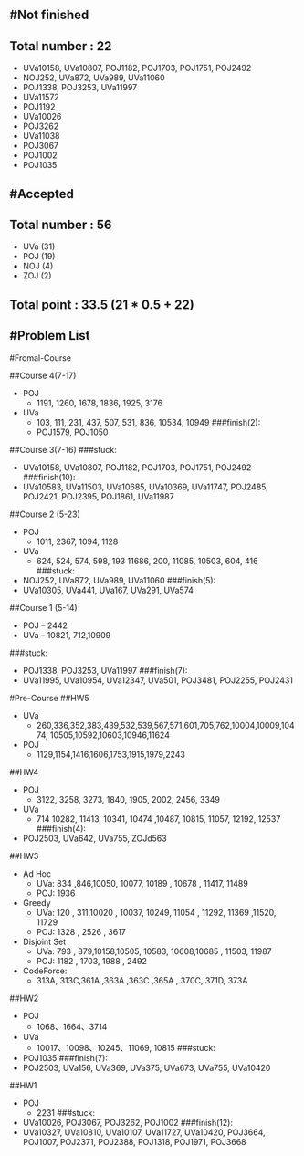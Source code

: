 #Not finished
---------------------------------------
## Total number : 22
- UVa10158, UVa10807, POJ1182, POJ1703, POJ1751, POJ2492
- NOJ252, UVa872, UVa989, UVa11060
- POJ1338, POJ3253, UVa11997
- UVa11572
- POJ1192
- UVa10026
- POJ3262
- UVa11038
- POJ3067
- POJ1002
- POJ1035


#Accepted
---------------------------------------
## Total number : 56
- UVa (31)
- POJ (19)
- NOJ (4)
- ZOJ (2)

## Total point : 33.5 (21 * 0.5 + 22)


#Problem List
---------------------------------------
#Fromal-Course

##Course 4(7-17)
- POJ
    - 1191, 1260, 1678, 1836, 1925, 3176
- UVa
    - 103, 111, 231, 437, 507, 531, 836, 10534, 10949
###finish(2):
    - POJ1579, POJ1050


##Course 3(7-16)
###stuck:
- UVa10158, UVa10807, POJ1182, POJ1703, POJ1751, POJ2492
###finish(10):
- UVa10583, UVa11503, UVa10685, UVa10369, UVa11747, POJ2485, POJ2421, POJ2395, POJ1861, UVa11987


##Course 2 (5-23)
- POJ
    - 1011,     2367, 1094, 1128
- UVa
    - 624, 524, 574, 598, 193    11686, 200, 11085, 10503, 604, 416
###stuck:
- NOJ252, UVa872, UVa989, UVa11060
###finish(5):
- UVa10305, UVa441, UVa167, UVa291, UVa574


##Course 1 (5-14)
- POJ
    – 2442
- UVa
    – 10821,    712,10909

###stuck:
- POJ1338, POJ3253, UVa11997
###finish(7):
- UVa11995, UVa10954, UVa12347, UVa501, POJ3481, POJ2255, POJ2431




#Pre-Course
##HW5
- UVa
    - 260,336,352,383,439,532,539,567,571,601,705,762,10004,10009,10474, 10505,10592,10603,10946,11624
- POJ
    - 1129,1154,1416,1606,1753,1915,1979,2243

##HW4
- POJ
    - 3122, 3258, 3273,    1840, 1905, 2002, 2456, 3349
- UVa
    - 714 10282, 11413,     10341, 10474 ,10487, 10815, 11057, 12192, 12537
###finish(4):
- POJ2503, UVa642, UVa755, ZOJd563

##HW3
- Ad Hoc
    - UVa: 834 ,846,10050, 10077, 10189 , 10678 , 11417, 11489
    - POJ: 1936
- Greedy
    - UVa: 120 , 311,10020 , 10037, 10249, 11054 , 11292, 11369 ,11520, 11729
    - POJ: 1328 , 2526 , 3617
- Disjoint Set
    - UVa: 793 , 879,10158,10505, 10583, 10608,10685 , 11503, 11987
    - POJ: 1182 , 1703, 1988 , 2492
- CodeForce:
    - 313A, 313C,361A ,363A ,363C ,365A , 370C, 371D, 373A

##HW2
- POJ
    - 1068、1664、3714
- UVa
    - 10017、10098、10245、11069, 10815
###stuck:
- POJ1035
###finish(7):
- POJ2503, UVa156, UVa369, UVa375, UVa673, UVa755, UVa10420

##HW1
- POJ
    - 2231
###stuck:
- UVa10026, POJ3067, POJ3262, POJ1002
###finish(12):
- UVa10327, UVa10810, UVa10107, UVa11727, UVa10420, POJ3664, POJ1007, POJ2371, POJ2388, POJ1318, POJ1971, POJ3668

